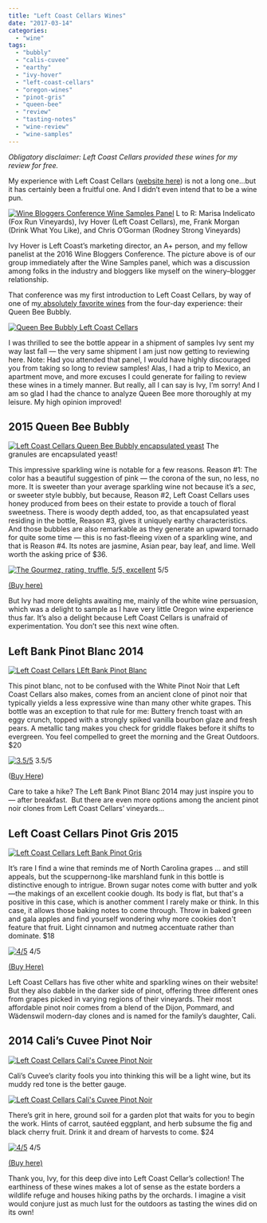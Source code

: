 ```yaml
---
title: "Left Coast Cellars Wines"
date: "2017-03-14"
categories:
  - "wine"
tags:
  - "bubbly"
  - "calis-cuvee"
  - "earthy"
  - "ivy-hover"
  - "left-coast-cellars"
  - "oregon-wines"
  - "pinot-gris"
  - "queen-bee"
  - "review"
  - "tasting-notes"
  - "wine-review"
  - "wine-samples"
---
```


_Obligatory disclaimer: Left Coast Cellars provided these wines for my review for free._

My experience with Left Coast Cellars ([website here](http://leftcoastcellars.com/)) is not a long one...but it has certainly been a fruitful one. And I didn’t even intend that to be a wine pun.




<div class="caption">

[![Wine Bloggers Conference Wine Samples Panel](http://s3.amazonaws.com/thegourmez-wpmedia/2017/03/branding-panel-375x500.jpg)](http://s3.amazonaws.com/thegourmez-wpmedia/2017/03/branding-panel.jpg) L to R: Marisa Indelicato (Fox Run Vineyards), Ivy Hover (Left Coast Cellars), me, Frank Morgan (Drink What You Like), and Chris O’Gorman (Rodney Strong Vineyards)</div>


Ivy Hover is Left Coast’s marketing director, an A+ person, and my fellow panelist at the 2016 Wine Bloggers Conference. The picture above is of our group immediately after the Wine Samples panel, which was a discussion among folks in the industry and bloggers like myself on the winery–blogger relationship.

That conference was my first introduction to Left Coast Cellars, by way of one of m[y absolutely favorite wines](http://thegourmez.com/2016/09/02/most-memorable-wines-from-the-2016-wine-bloggers-conference-part-1/) from the four-day experience: their Queen Bee Bubbly.

[![Queen Bee Bubbly Left Coast Cellars](http://s3.amazonaws.com/thegourmez-wpmedia/2017/03/Left-Coast_04-334x500.jpg)](http://s3.amazonaws.com/thegourmez-wpmedia/2017/03/Left-Coast_04.jpg)

I was thrilled to see the bottle appear in a shipment of samples Ivy sent my way last fall — the very same shipment I am just now getting to reviewing here. Note: Had you attended that panel, I would have highly discouraged you from taking so long to review samples! Alas, I had a trip to Mexico, an apartment move, and more excuses I could generate for failing to review these wines in a timely manner. But really, all I can say is Ivy, I’m sorry! And I am so glad I had the chance to analyze Queen Bee more thoroughly at my leisure. My high opinion improved!

## 2015 Queen Bee Bubbly




<div class="caption">

[![Left Coast Cellars Queen Bee Bubbly encapsulated yeast](http://s3.amazonaws.com/thegourmez-wpmedia/2017/03/Left-Coast_03-500x334.jpg)](http://s3.amazonaws.com/thegourmez-wpmedia/2017/03/Left-Coast_03.jpg) The granules are encapsulated yeast!</div>


This impressive sparkling wine is notable for a few reasons. Reason #1: The color has a beautiful suggestion of pink — the corona of the sun, no less, no more. It is sweeter than your average sparkling wine not because it’s a _sec_, or sweeter style bubbly, but because, Reason #2, Left Coast Cellars uses honey produced from bees on their estate to provide a touch of floral sweetness. There is woody depth added, too, as that encapsulated yeast residing in the bottle, Reason #3, gives it uniquely earthy characteristics. And those bubbles are also remarkable as they generate an upward tornado for quite some time — this is no fast-fleeing vixen of a sparkling wine, and that is Reason #4. Its notes are jasmine, Asian pear, bay leaf, and lime. Well worth the asking price of $36.




<div class="caption">

[![The Gourmez, rating, truffle, 5/5, excellent](http://s3.amazonaws.com/thegourmez-wpmedia/2015/01/rating_truffle1.gif)](http://s3.amazonaws.com/thegourmez-wpmedia/2015/01/rating_truffle1.gif) 5/5</div>


[(Buy here)](http://leftcoastcellars.orderport.net/product-details/0360/2015-Queen-Bee-Bubbly-750ml)

But Ivy had more delights awaiting me, mainly of the white wine persuasion, which was a delight to sample as I have very little Oregon wine experience thus far. It’s also a delight because Left Coast Cellars is unafraid of experimentation. You don’t see this next wine often.

## Left Bank Pinot Blanc 2014

[![Left Coast Cellars LEft Bank Pinot Blanc](http://s3.amazonaws.com/thegourmez-wpmedia/2017/03/Left_Coast_01-333x500.jpg)](http://s3.amazonaws.com/thegourmez-wpmedia/2017/03/Left_Coast_01.jpg)

This pinot blanc, not to be confused with the White Pinot Noir that Left Coast Cellars also makes, comes from an ancient clone of pinot noir that typically yields a less expressive wine than many other white grapes. This bottle was an exception to that rule for me: Buttery french toast with an eggy crunch, topped with a strongly spiked vanilla bourbon glaze and fresh pears. A metallic tang makes you check for griddle flakes before it shifts to evergreen. You feel compelled to greet the morning and the Great Outdoors. $20




<div class="caption">

[![3.5/5](http://s3.amazonaws.com/thegourmez-wpmedia/2010/11/rating_avocado1.gif)](http://s3.amazonaws.com/thegourmez-wpmedia/2010/11/rating_avocado1.gif) 3.5/5</div>


([Buy Here](http://leftcoastcellars.orderport.net/product-details/0264/2014-Left-Bank-Pinot-Blanc-750ml))

Care to take a hike? The Left Bank Pinot Blanc 2014 may just inspire you to — after breakfast.  But there are even more options among the ancient pinot noir clones from Left Coast Cellars’ vineyards…

## Left Coast Cellars Pinot Gris 2015

[![Left Coast Cellars Left Bank Pinot Gris](http://s3.amazonaws.com/thegourmez-wpmedia/2017/03/Left-Coast_07-500x334.jpg)](http://s3.amazonaws.com/thegourmez-wpmedia/2017/03/Left-Coast_07.jpg)

It’s rare I find a wine that reminds me of North Carolina grapes … and still appeals, but the scuppernong-like marshland funk in this bottle is distinctive enough to intrigue. Brown sugar notes come with butter and yolk—the makings of an excellent cookie dough. Its body is flat, but that's a positive in this case, which is another comment I rarely make or think. In this case, it allows those baking notes to come through. Throw in baked green and gala apples and find yourself wondering why more cookies don't feature that fruit. Light cinnamon and nutmeg accentuate rather than dominate. $18




<div class="caption">

[![4/5](http://s3.amazonaws.com/thegourmez-wpmedia/2010/11/rating_avocado11.gif)](http://s3.amazonaws.com/thegourmez-wpmedia/2010/11/rating_avocado11.gif) 4/5</div>


[(Buy Here)](http://leftcoastcellars.orderport.net/product-details/0023/2014-Orchards-Pinot-Gris-750ml)

Left Coast Cellars has five other white and sparkling wines on their website! But they also dabble in the darker side of pinot, offering three different ones from grapes picked in varying regions of their vineyards. Their most affordable pinot noir comes from a blend of the Dijon, Pommard, and Wädenswil modern-day clones and is named for the family’s daughter, Cali.

## 2014 Cali’s Cuvee Pinot Noir

[![Left Coast Cellars Cali's Cuvee Pinot Noir](http://s3.amazonaws.com/thegourmez-wpmedia/2017/03/Left-Coast_05-334x500.jpg)](http://s3.amazonaws.com/thegourmez-wpmedia/2017/03/Left-Coast_05.jpg)

Cali’s Cuvee’s clarity fools you into thinking this will be a light wine, but its muddy red tone is the better gauge.

[![Left Coast Cellars Cali's Cuvee Pinot Noir](http://s3.amazonaws.com/thegourmez-wpmedia/2017/03/Left-Coast_06-500x334.jpg)](http://s3.amazonaws.com/thegourmez-wpmedia/2017/03/Left-Coast_06.jpg)

There’s grit in here, ground soil for a garden plot that waits for you to begin the work. Hints of carrot, sautéed eggplant, and herb subsume the fig and black cherry fruit. Drink it and dream of harvests to come. $24




<div class="caption">

[![4/5](http://s3.amazonaws.com/thegourmez-wpmedia/2010/11/rating_avocado11.gif)](http://s3.amazonaws.com/thegourmez-wpmedia/2010/11/rating_avocado11.gif) 4/5</div>


[(Buy here)](http://leftcoastcellars.orderport.net/product-details/0276/2014-Calis-Cuvee-Pinot-Noir-750ml)

Thank you, Ivy, for this deep dive into Left Coast Cellar’s collection! The earthiness of these wines makes a lot of sense as the estate borders a wildlife refuge and houses hiking paths by the orchards. I imagine a visit would conjure just as much lust for the outdoors as tasting the wines did on its own!
